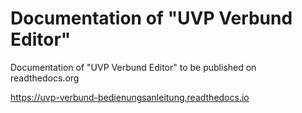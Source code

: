 # Documentation of "UVP Verbund Editor"

Documentation of "UVP Verbund Editor" to be published on readthedocs.org

https://uvp-verbund-bedienungsanleitung.readthedocs.io
